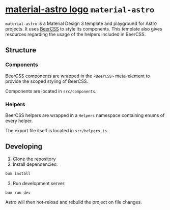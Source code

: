 # [material-astro logo](public\icon.svg) `material-astro`

`material-astro` is a Material Design 3 template and playground for Astro projects. It uses [BeerCSS](https://github.com/beercss/beercss) to style its components. This template also gives resources regarding the usage of the helpers included in BeerCSS.

## Structure

### Components

BeerCSS components are wrapped in the `<BeerCSS>` meta-element to provide the scoped styling of BeerCSS.

Components are located in `src/components`.

### Helpers

BeerCSS helpers are wrapped in a `Helpers` namespace containing enums of every helper.

The export file itself is located in `src/helpers.ts`.

## Developing

1. Clone the repository
2. Install dependencies:

```bash
bun install
```

3. Run development server:

```bash
bun run dev
```

Astro will then hot-reload and rebuild the project on file changes.
